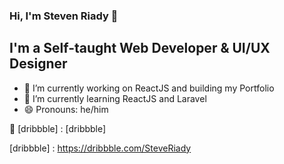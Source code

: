 ### Hi, I'm Steven Riady 👋

## I'm a Self-taught Web Developer & UI/UX Designer

- 🔭 I’m currently working on ReactJS and building my Portfolio
- 🌱 I’m currently learning ReactJS and Laravel
- 😄 Pronouns: he/him

🏀 [dribbble] : [dribbble]

[dribbble] : https://dribbble.com/SteveRiady

<!--
**riadysteve/riadysteve** is a ✨ _special_ ✨ repository because its `README.md` (this file) appears on your GitHub profile.

Here are some ideas to get you started:

- 🔭 I’m currently working on ...
- 🌱 I’m currently learning ...
- 👯 I’m looking to collaborate on ...
- 🤔 I’m looking for help with ...
- 💬 Ask me about ...
- 📫 How to reach me: ...
- 😄 Pronouns: ...
- ⚡ Fun fact: ...
-->

